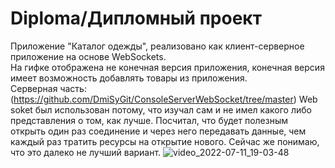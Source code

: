 # Diploma/Дипломный проект
Приложение "Каталог одежды", реализовано как клиент-серверное приложение на основе WebSockets.\
На гифке отображена не конечная версия приложения, конечная версия имеет возможность добавлять товары из приложения.\
Серверная часть:(https://github.com/DmiSyGit/ConsoleServerWebSocket/tree/master)
Web soket был использован потому, что изучал сам и не имел какого либо представления о том, как лучше. Посчитал, что будет полезным открыть один раз соединение и через него передавать данные, чем каждый раз тратить ресурсы на открытие нового. Сейчас же понимаю, что это далеко не лучший вариант.
![video_2022-07-11_19-03-48](https://user-images.githubusercontent.com/108361246/178308918-f76a29dd-b3db-45e0-953a-31d80d05a9d9.gif)
